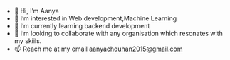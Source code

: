 - 👋 Hi, I’m Aanya 
- 👀 I’m interested in Web development,Machine Learning
- 🌱 I’m currently learning backend development 
- 💞️ I’m looking to collaborate with any organisation which resonates with my skiils. 
- 📫 Reach me at my email aanyachouhan2015@gmail.com

<!---
MynameisAANYA/MynameisAANYA is a ✨ special ✨ repository because its `README.md` (this file) appears on your GitHub profile.
You can click the Preview link to take a look at your changes.
--->
